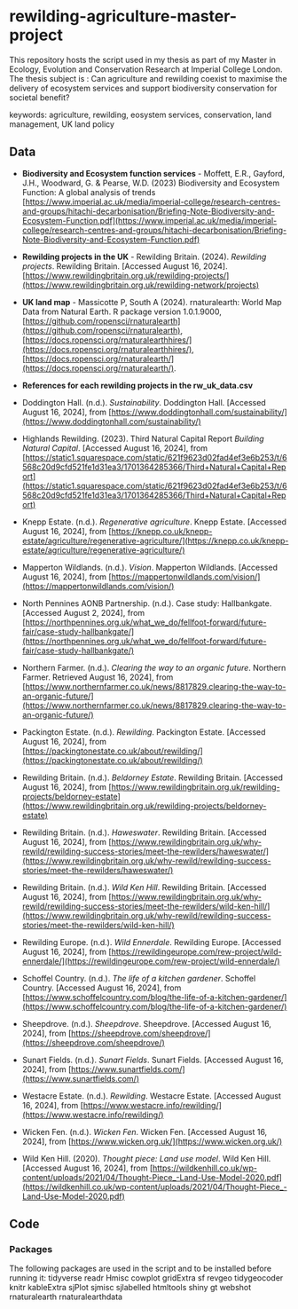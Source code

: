 # rewilding-agriculture-master-project

This repository hosts the script used in my thesis as part of my Master in Ecology, Evolution and Conservation Research at Imperial College London.
The thesis subject is : Can agriculture and rewilding coexist to maximise the delivery of ecosystem services and support biodiversity conservation for societal benefit?

keywords: agriculture, rewilding, eosystem services, conservation, land management, UK land policy

## Data

* **Biodiversity and Ecosystem function services** -  Moffett, E.R., Gayford, J.H., Woodward, G. & Pearse, W.D. (2023)
Biodiversity and Ecosystem Function: A global analysis of trends
[https://www.imperial.ac.uk/media/imperial-college/research-centres-and-groups/hitachi-decarbonisation/Briefing-Note-Biodiversity-and-Ecosystem-Function.pdf](https://www.imperial.ac.uk/media/imperial-college/research-centres-and-groups/hitachi-decarbonisation/Briefing-Note-Biodiversity-and-Ecosystem-Function.pdf)

* **Rewilding projects in the UK** - Rewilding Britain. (2024). *Rewilding projects*. Rewilding Britain. [Accessed August 16, 2024]. [https://www.rewildingbritain.org.uk/rewilding-projects/](https://www.rewildingbritain.org.uk/rewilding-network/projects)

* **UK land map** - Massicotte P, South A (2024). rnaturalearth: World Map Data from Natural Earth. R package version 1.0.1.9000, [https://github.com/ropensci/rnaturalearth](https://github.com/ropensci/rnaturalearth), [https://docs.ropensci.org/rnaturalearthhires/](https://docs.ropensci.org/rnaturalearthhires/), [https://docs.ropensci.org/rnaturalearth/](https://docs.ropensci.org/rnaturalearth/). 

* **References for each rewilding projects in the rw_uk_data.csv**
* Doddington Hall. (n.d.). *Sustainability*. Doddington Hall. [Accessed August 16, 2024], from [https://www.doddingtonhall.com/sustainability/](https://www.doddingtonhall.com/sustainability/)
* Highlands Rewilding. (2023). Third Natural Capital Report *Building Natural Capital*. [Accessed August 16, 2024], from [https://static1.squarespace.com/static/621f9623d02fad4ef3e6b253/t/6568c20d9cfd521fe1d31ea3/1701364285366/Third+Natural+Capital+Report](https://static1.squarespace.com/static/621f9623d02fad4ef3e6b253/t/6568c20d9cfd521fe1d31ea3/1701364285366/Third+Natural+Capital+Report)
* Knepp Estate. (n.d.). *Regenerative agriculture*. Knepp Estate. [Accessed August 16, 2024], from [https://knepp.co.uk/knepp-estate/agriculture/regenerative-agriculture/](https://knepp.co.uk/knepp-estate/agriculture/regenerative-agriculture/)
* Mapperton Wildlands. (n.d.). *Vision*. Mapperton Wildlands. [Accessed August 16, 2024], from [https://mappertonwildlands.com/vision/](https://mappertonwildlands.com/vision/)
* North Pennines AONB Partnership. (n.d.). Case study: Hallbankgate. [Accessed August 2, 2024], from [https://northpennines.org.uk/what_we_do/fellfoot-forward/future-fair/case-study-hallbankgate/](https://northpennines.org.uk/what_we_do/fellfoot-forward/future-fair/case-study-hallbankgate/)
* Northern Farmer. (n.d.). *Clearing the way to an organic future*. Northern Farmer. Retrieved August 16, 2024], from [https://www.northernfarmer.co.uk/news/8817829.clearing-the-way-to-an-organic-future/](https://www.northernfarmer.co.uk/news/8817829.clearing-the-way-to-an-organic-future/)
* Packington Estate. (n.d.). *Rewilding*. Packington Estate. [Accessed August 16, 2024], from [https://packingtonestate.co.uk/about/rewilding/](https://packingtonestate.co.uk/about/rewilding/)
* Rewilding Britain. (n.d.). *Beldorney Estate*. Rewilding Britain. [Accessed August 16, 2024], from [https://www.rewildingbritain.org.uk/rewilding-projects/beldorney-estate](https://www.rewildingbritain.org.uk/rewilding-projects/beldorney-estate)
* Rewilding Britain. (n.d.). *Haweswater*. Rewilding Britain. [Accessed August 16, 2024], from [https://www.rewildingbritain.org.uk/why-rewild/rewilding-success-stories/meet-the-rewilders/haweswater/](https://www.rewildingbritain.org.uk/why-rewild/rewilding-success-stories/meet-the-rewilders/haweswater/)
* Rewilding Britain. (n.d.). *Wild Ken Hill*. Rewilding Britain. [Accessed August 16, 2024], from [https://www.rewildingbritain.org.uk/why-rewild/rewilding-success-stories/meet-the-rewilders/wild-ken-hill/](https://www.rewildingbritain.org.uk/why-rewild/rewilding-success-stories/meet-the-rewilders/wild-ken-hill/)
* Rewilding Europe. (n.d.). *Wild Ennerdale*. Rewilding Europe. [Accessed August 16, 2024], from [https://rewildingeurope.com/rew-project/wild-ennerdale/](https://rewildingeurope.com/rew-project/wild-ennerdale/)
* Schoffel Country. (n.d.). *The life of a kitchen gardener*. Schoffel Country. [Accessed August 16, 2024], from [https://www.schoffelcountry.com/blog/the-life-of-a-kitchen-gardener/](https://www.schoffelcountry.com/blog/the-life-of-a-kitchen-gardener/)
* Sheepdrove. (n.d.). *Sheepdrove*. Sheepdrove. [Accessed August 16, 2024], from [https://sheepdrove.com/sheepdrove/](https://sheepdrove.com/sheepdrove/)
* Sunart Fields. (n.d.). *Sunart Fields*. Sunart Fields. [Accessed August 16, 2024], from [https://www.sunartfields.com/](https://www.sunartfields.com/)
* Westacre Estate. (n.d.). *Rewilding*. Westacre Estate. [Accessed August 16, 2024], from [https://www.westacre.info/rewilding/](https://www.westacre.info/rewilding/)
* Wicken Fen. (n.d.). *Wicken Fen*. Wicken Fen. [Accessed August 16, 2024], from [https://www.wicken.org.uk/](https://www.wicken.org.uk/)
* Wild Ken Hill. (2020). *Thought piece: Land use model*. Wild Ken Hill. [Accessed August 16, 2024], from [https://wildkenhill.co.uk/wp-content/uploads/2021/04/Thought-Piece_-Land-Use-Model-2020.pdf](https://wildkenhill.co.uk/wp-content/uploads/2021/04/Thought-Piece_-Land-Use-Model-2020.pdf)














## Code 

### Packages 
The following packages are used in the script and to be installed before running it: 
tidyverse
readr
Hmisc
cowplot
gridExtra
sf
revgeo
tidygeocoder
knitr
kableExtra
sjPlot
sjmisc
sjlabelled
htmltools 
shiny
gt
webshot
rnaturalearth
rnaturalearthdata
